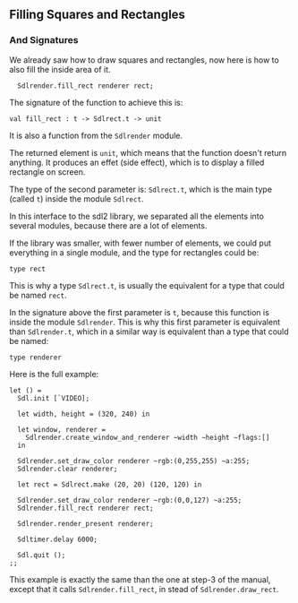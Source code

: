 ## Filling Squares and Rectangles

### And Signatures

We already saw how to draw squares and rectangles,
now here is how to also fill the inside area of it.

```
  Sdlrender.fill_rect renderer rect;
```

The signature of the function to achieve this is:

```
val fill_rect : t -> Sdlrect.t -> unit
```

It is also a function from the `Sdlrender` module.

The returned element is `unit`, which means that the function doesn't
return anything. It produces an effet (side effect), which is to display
a filled rectangle on screen.

The type of the second parameter is: `Sdlrect.t`, which is the main
type (called `t`) inside the module `Sdlrect`.

In this interface to the sdl2 library, we separated all the elements
into several modules, because there are a lot of elements.

If the library was smaller, with fewer number of elements, we could
put everything in a single module, and the type for rectangles
could be:

```
type rect
```

This is why a type `Sdlrect.t`, is usually the equivalent for a type
that could be named `rect`.

In the signature above the first parameter is `t`, because this function
is inside the module `Sdlrender`. This is why this first parameter is
equivalent than `Sdlrender.t`, which in a similar way is equivalent than
a type that could be named:

```
type renderer
```

Here is the full example:

```
let () =
  Sdl.init [`VIDEO];

  let width, height = (320, 240) in

  let window, renderer =
    Sdlrender.create_window_and_renderer ~width ~height ~flags:[]
  in

  Sdlrender.set_draw_color renderer ~rgb:(0,255,255) ~a:255;
  Sdlrender.clear renderer;

  let rect = Sdlrect.make (20, 20) (120, 120) in

  Sdlrender.set_draw_color renderer ~rgb:(0,0,127) ~a:255;
  Sdlrender.fill_rect renderer rect;

  Sdlrender.render_present renderer;

  Sdltimer.delay 6000;

  Sdl.quit ();
;;
```

This example is exactly the same than the one at step-3 of the manual,
except that it calls `Sdlrender.fill_rect`, in stead of `Sdlrender.draw_rect`.

